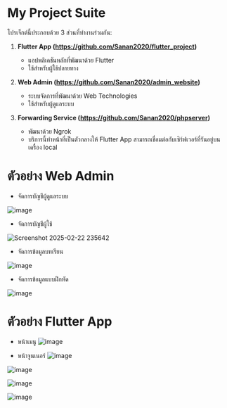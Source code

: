 # My Project Suite

โปรเจ็กต์นี้ประกอบด้วย 3 ส่วนที่ทำงานร่วมกัน:

1. **Flutter App (https://github.com/Sanan2020/flutter_project)**  
   - แอปพลิเคชันหลักที่พัฒนาด้วย Flutter  
   - ใช้สำหรับผู้ใช้ปลายทาง  

2. **Web Admin (https://github.com/Sanan2020/admin_website)**  
   - ระบบจัดการที่พัฒนาด้วย Web Technologies  
   - ใช้สำหรับผู้ดูแลระบบ  

3. **Forwarding Service (https://github.com/Sanan2020/phpserver)**  
   - พัฒนาด้วย Ngrok
   - บริการนี้ทำหน้าที่เป็นตัวกลางให้ Flutter App สามารถเชื่อมต่อกับเซิร์ฟเวอร์ที่รันอยู่บนเครื่อง local


# ตัวอย่าง Web Admin
- จัดการบัญชีผู้ดูแลระบบ
  
![image](https://github.com/user-attachments/assets/91b64de1-5ce0-4d3e-bfb6-ce2d110c8622)

- จัดการบัญชีผู้ใช้
  
![Screenshot 2025-02-22 235642](https://github.com/user-attachments/assets/830e79b3-2c4d-4ea5-a243-db2d4cbac25d)

- จัดการข้อมูลบทเรียน
  
![image](https://github.com/user-attachments/assets/722f8890-286c-4188-af89-4eb88b4f7dba)

- จัดการข้อมูลแบบฝึกหัด
  
![image](https://github.com/user-attachments/assets/146c9a14-3f90-45ba-a9fe-3c1a9bef8400)

# ตัวอย่าง Flutter App
- หน้าเมนู
![image](https://github.com/user-attachments/assets/f97ac22d-7ff4-4c8e-81c3-a7221c9a0055)

- หน้าจูนเนอร์
![image](https://github.com/user-attachments/assets/982be066-d497-4467-95ea-973e927ece57)

![image](https://github.com/user-attachments/assets/4c031c38-2627-48da-a47c-30fd0d9a1647)

![image](https://github.com/user-attachments/assets/180f75cd-bb72-41fb-a16d-8b8a0c563632)

![image](https://github.com/user-attachments/assets/91be0062-5d54-4028-8daa-c05fea9f3a4f)



